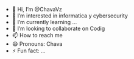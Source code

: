 - 👋 Hi, I’m @ChavaVz
- 👀 I’m interested in informatica y cybersecurity
- 🌱 I’m currently learning ...
- 💞️ I’m looking to collaborate on Codig
- 📫 How to reach me 
- 😄 Pronouns: Chava
- ⚡ Fun fact: ...

<!---
ChavaVz/ChavaVz is a ✨ special ✨ repository because its `README.md` (this file) appears on your GitHub profile.
You can click the Preview link to take a look at your changes.
--->
